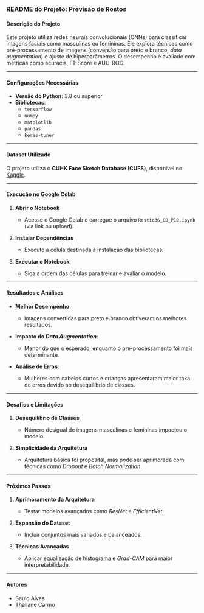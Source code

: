 ### README do Projeto: Previsão de Rostos  

#### **Descrição do Projeto**  
Este projeto utiliza redes neurais convolucionais (CNNs) para classificar imagens faciais como masculinas ou femininas. Ele explora técnicas como pré-processamento de imagens (conversão para preto e branco, *data augmentation*) e ajuste de hiperparâmetros. O desempenho é avaliado com métricas como acurácia, F1-Score e AUC-ROC.  

---

#### **Configurações Necessárias**  

- **Versão do Python**: 3.8 ou superior  
- **Bibliotecas**:  
  - `tensorflow`  
  - `numpy`  
  - `matplotlib`  
  - `pandas`  
  - `keras-tuner`  

---

#### **Dataset Utilizado**  
O projeto utiliza o **CUHK Face Sketch Database (CUFS)**, disponível no [Kaggle](https://www.kaggle.com/).  

---

#### **Execução no Google Colab**  

1. **Abrir o Notebook**  
   - Acesse o Google Colab e carregue o arquivo `Restic36_CD_P10.ipynb` (via link ou upload).  

2. **Instalar Dependências**  
   - Execute a célula destinada à instalação das bibliotecas.  

3. **Executar o Notebook**  
   - Siga a ordem das células para treinar e avaliar o modelo.  

---

#### **Resultados e Análises**  

- **Melhor Desempenho**:  
  - Imagens convertidas para preto e branco obtiveram os melhores resultados.  

- **Impacto do *Data Augmentation***:  
  - Menor do que o esperado, enquanto o pré-processamento foi mais determinante.  

- **Análise de Erros**:  
  - Mulheres com cabelos curtos e crianças apresentaram maior taxa de erros devido ao desequilíbrio de classes.  

---

#### **Desafios e Limitações**  

1. **Desequilíbrio de Classes**  
   - Número desigual de imagens masculinas e femininas impactou o modelo.  

2. **Simplicidade da Arquitetura**  
   - Arquitetura básica foi proposital, mas pode ser aprimorada com técnicas como *Dropout* e *Batch Normalization*.  

---

#### **Próximos Passos**  

1. **Aprimoramento da Arquitetura**  
   - Testar modelos avançados como *ResNet* e *EfficientNet*.  

2. **Expansão do Dataset**  
   - Incluir conjuntos mais variados e balanceados.  

3. **Técnicas Avançadas**  
   - Aplicar equalização de histograma e *Grad-CAM* para maior interpretabilidade.  

---

#### **Autores**  

- Saulo Alves 
- Thailane Carmo 
